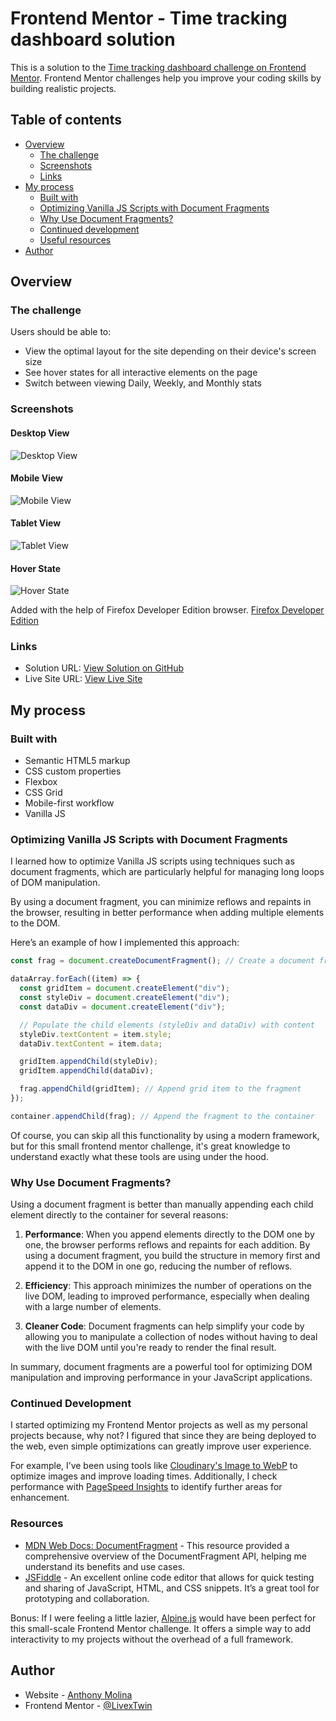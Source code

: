 # Frontend Mentor - Time tracking dashboard solution

This is a solution to the [Time tracking dashboard challenge on Frontend Mentor](https://www.frontendmentor.io/challenges/time-tracking-dashboard-UIQ7167Jw). Frontend Mentor challenges help you improve your coding skills by building realistic projects.

## Table of contents

- [Overview](#overview)
  - [The challenge](#the-challenge)
  - [Screenshots](#screenshots)
  - [Links](#links)
- [My process](#my-process)
  - [Built with](#built-with)
  - [Optimizing Vanilla JS Scripts with Document Fragments](#optimizing-vanilla-js-scripts-with-document-fragments)
  - [Why Use Document Fragments?](#why-use-document-fragments)
  - [Continued development](#continued-development)
  - [Useful resources](#useful-resources)
- [Author](#author)

## Overview

### The challenge

Users should be able to:

- View the optimal layout for the site depending on their device's screen size
- See hover states for all interactive elements on the page
- Switch between viewing Daily, Weekly, and Monthly stats

### Screenshots

#### Desktop View

![Desktop View](/assets/screenshots/screenshot-large.png)

#### Mobile View

![Mobile View](/assets/screenshots/screenshot-mobile.png)

#### Tablet View

![Tablet View](/assets/screenshots/screenshot-tablet.png)

#### Hover State

![Hover State](/assets/screenshots/screenshot-hover.png)

Added with the help of Firefox Developer Edition browser. [Firefox Developer Edition](https://www.mozilla.org/en-US/firefox/developer/)

### Links

- Solution URL: [View Solution on GitHub](https://github.com/LivexTwin/time-tracking-dashboard)
- Live Site URL: [View Live Site](https://time-tracking-dashboard-lt.netlify.app)

## My process

### Built with

- Semantic HTML5 markup
- CSS custom properties
- Flexbox
- CSS Grid
- Mobile-first workflow
- Vanilla JS

### Optimizing Vanilla JS Scripts with Document Fragments

I learned how to optimize Vanilla JS scripts using techniques such as document fragments, which are particularly helpful for managing long loops of DOM manipulation.

By using a document fragment, you can minimize reflows and repaints in the browser, resulting in better performance when adding multiple elements to the DOM.

Here’s an example of how I implemented this approach:

```js
const frag = document.createDocumentFragment(); // Create a document fragment to hold all the items

dataArray.forEach((item) => {
  const gridItem = document.createElement("div");
  const styleDiv = document.createElement("div");
  const dataDiv = document.createElement("div");

  // Populate the child elements (styleDiv and dataDiv) with content
  styleDiv.textContent = item.style;
  dataDiv.textContent = item.data;

  gridItem.appendChild(styleDiv);
  gridItem.appendChild(dataDiv);

  frag.appendChild(gridItem); // Append grid item to the fragment
});

container.appendChild(frag); // Append the fragment to the container
```

Of course, you can skip all this functionality by using a modern framework, but for this small frontend mentor challenge, it's great knowledge to understand exactly what these tools are using under the hood.

### Why Use Document Fragments?

Using a document fragment is better than manually appending each child element directly to the container for several reasons:

1. **Performance**: When you append elements directly to the DOM one by one, the browser performs reflows and repaints for each addition. By using a document fragment, you build the structure in memory first and append it to the DOM in one go, reducing the number of reflows.

2. **Efficiency**: This approach minimizes the number of operations on the live DOM, leading to improved performance, especially when dealing with a large number of elements.

3. **Cleaner Code**: Document fragments can help simplify your code by allowing you to manipulate a collection of nodes without having to deal with the live DOM until you're ready to render the final result.

In summary, document fragments are a powerful tool for optimizing DOM manipulation and improving performance in your JavaScript applications.

### Continued Development

I started optimizing my Frontend Mentor projects as well as my personal projects because, why not? I figured that since they are being deployed to the web, even simple optimizations can greatly improve user experience.

For example, I’ve been using tools like [Cloudinary's Image to WebP](https://cloudinary.com/tools/image-to-webp) to optimize images and improve loading times. Additionally, I check performance with [PageSpeed Insights](https://pagespeed.web.dev/) to identify further areas for enhancement.

### Resources

- [MDN Web Docs: DocumentFragment](https://developer.mozilla.org/en-US/docs/Web/API/DocumentFragment) - This resource provided a comprehensive overview of the DocumentFragment API, helping me understand its benefits and use cases.
- [JSFiddle](https://jsfiddle.net/) - An excellent online code editor that allows for quick testing and sharing of JavaScript, HTML, and CSS snippets. It’s a great tool for prototyping and collaboration.

Bonus: If I were feeling a little lazier, [Alpine.js](https://alpinejs.dev/) would have been perfect for this small-scale Frontend Mentor challenge. It offers a simple way to add interactivity to my projects without the overhead of a full framework.

## Author

- Website - [Anthony Molina](https://a-is-lt.com)
- Frontend Mentor - [@LivexTwin](https://www.frontendmentor.io/profile/LivexTwin)
